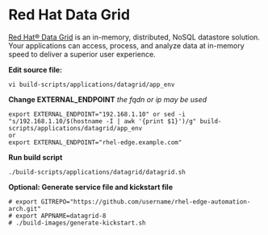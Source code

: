 # Red Hat Data Grid
[Red Hat® Data Grid](redhat.com/en/technologies/jboss-middleware/data-grid) is an in-memory, distributed, NoSQL datastore solution. Your applications can access, process, and analyze data at in-memory speed to deliver a superior user experience. 

**Edit source file:**
```
vi build-scripts/applications/datagrid/app_env
```

**Change EXTERNAL_ENDPOINT**
*the fqdn or ip may be used*
```
export EXTERNAL_ENDPOINT="192.168.1.10" or sed -i "s/192.168.1.10/$(hostname -I | awk '{print $1}')/g" build-scripts/applications/datagrid/app_env
or 
export EXTERNAL_ENDPOINT="rhel-edge.example.com"
```

**Run build script**
```
./build-scripts/applications/datagrid/datagrid.sh 
```

**Optional: Generate service file and kickstart file**
```
# export GITREPO="https://github.com/username/rhel-edge-automation-arch.git"
# export APPNAME=datagrid-8
# ./build-images/generate-kickstart.sh
```